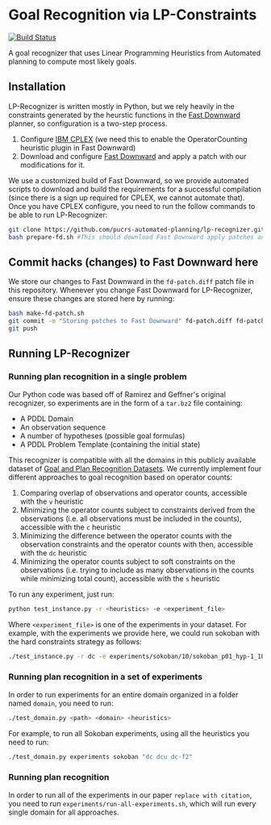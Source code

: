 # Goal Recognition via LP-Constraints

[![Build Status](https://travis-ci.com/pucrs-automated-planning/lp-recognizer.svg?token=wcNhPPzeYu4Vp7Wds6rN&branch=master)](https://travis-ci.com/pucrs-automated-planning/lp-recognizer)

A goal recognizer that uses Linear Programming Heuristics from Automated planning to compute most likely goals.

## Installation

LP-Recognizer is written mostly in Python, but we rely heavily in the constraints generated by the heurstic functions in the [Fast Downward](http://www.fast-downward.org) planner, so configuration is a two-step process.

1. Configure [IBM CPLEX](https://www.ibm.com/products/ilog-cplex-optimization-studio) (we need this to enable the OperatorCounting heuristic plugin in Fast Downward) 
2. Download and configure [Fast Downward](http://www.fast-downward.org/ObtainingAndRunningFastDownward) and apply a patch with our modifications for it.

We use a customized build of Fast Downward, so we provide automated scripts to download and build the requirements for a successful compilation (since there is a sign up required for CPLEX, we cannot automate that). Once you have CPLEX configure, you need to run the follow commands to be able to run LP-Recognizer:

```bash
git clone https://github.com/pucrs-automated-planning/lp-recognizer.git
bash prepare-fd.sh #This should download Fast Downward apply patches and compile
```

## Commit hacks (changes) to Fast Downward here

We store our changes to Fast Downward in the ```fd-patch.diff``` patch file in this repository. Whenever you change Fast Downward for LP-Recognizer, ensure these changes are stored here by running:
```bash
bash make-fd-patch.sh
git commit -m "Storing patches to Fast Downward" fd-patch.diff fd-patch-rev.txt
git push
```  

## Running LP-Recognizer

### Running plan recognition in a single problem

Our Python code was based off of Ramirez and Geffner's original recognizer, so experiments are in the form of a ```tar.bz2``` file containing:

- A PDDL Domain
- An observation sequence
- A number of hypotheses (possible goal formulas)
- A PDDL Problem Template (containing the initial state)

This recognizer is compatible with all the domains in this publicly available dataset of [Goal and Plan Recognition Datasets](https://github.com/pucrs-automated-planning/goal-plan-recognition-dataset). We currently implement four different approaches to goal recognition based on operator counts:

1.  Comparing overlap of observations and operator counts, accessible with the ```v``` heuristic
2.  Minimizing the operator counts subject to constraints derived from the observations (i.e. all observations must be included in the counts), accessible with the ```c``` heuristic
3. Minimizing the difference between the operator counts with the observation constraints and the operator counts with then, accessible with the ```dc``` heuristic
4. Minimizing the operator counts subject to soft constraints on the observations (i.e. trying to include as many observations in the counts while minimizing total count), accessible with the ```s``` heuristic

To run any experiment, just run:
```bash
python test_instance.py -r <heuristics> -e <experiment_file>
``` 

Where ```<experiment_file>``` is one of the experiments in your dataset. 
For example, with the experiments we provide here, we could run sokoban with the hard constraints strategy as follows:

```bash
./test_instance.py -r dc -e experiments/sokoban/10/sokoban_p01_hyp-1_10_1.tar.bz2
```

### Running plan recognition in a set of experiments 

In order to run experiments for an entire domain organized in a folder named ```domain```, you need to run:

```bash
./test_domain.py <path> <domain> <heuristics>
```

For example, to run all Sokoban experiments, using all the heuristics you need to run:

```bash
./test_domain.py experiments sokoban "dc dcu dc-f2"
```

### Running plan recognition 

In order to run all of the experiments in our paper ```replace with citation```, you need to run ```experiments/run-all-experiments.sh```, which will run every single domain for all approaches. 